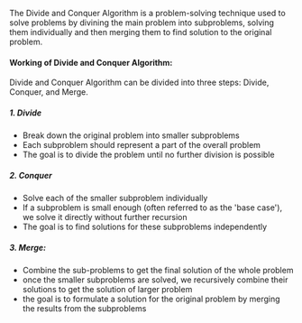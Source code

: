 The Divide and Conquer Algorithm is a problem-solving technique used to solve problems by divining the main problem into subproblems, solving them individually and then merging them to find solution to the original problem. 

#### Working of Divide and Conquer Algorithm: 
Divide and Conquer Algorithm can be divided into three steps: Divide, Conquer, and Merge.
##### 1. Divide
- Break down the original problem into smaller subproblems 
- Each subproblem should represent a part of the overall problem 
- The goal is to divide the problem until no further division is possible

##### 2. Conquer
- Solve each of the smaller subproblem individually
- If a subproblem is small enough (often referred to as the 'base case'), we solve it directly without further recursion
- The goal is to find solutions for these subproblems independently 

##### 3. Merge: 
- Combine the sub-problems to get the final solution of the whole problem
- once the smaller subproblems are solved, we recursively combine their solutions to get the solution of larger problem
- the goal is to formulate a solution for the original problem by merging the results from the subproblems

